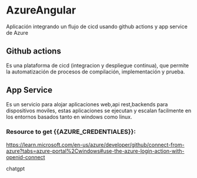 # AzureAngular

Aplicación integrando un flujo de cicd usando github actions y app service de Azure

## Github actions
  Es una plataforma de cicd (integracion y despliegue continua), que permite la automatización
  de procesos de compilación, implementación y prueba.

## App Service 
  Es un servicio para alojar aplicaciones web,api rest,backends para dispositivos moviles, estas aplicaciones se ejecutan y escalan facilmente en los entornos basados tanto en windows como linux.


### Resource to get {{AZURE_CREDENTIALES}}:
  https://learn.microsoft.com/en-us/azure/developer/github/connect-from-azure?tabs=azure-portal%2Cwindows#use-the-azure-login-action-with-openid-connect

  chatgpt
